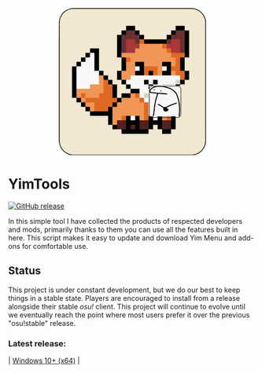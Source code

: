 <p align="center">
  <img width="300" alt="YimTools logo" src="assets/logo.png">
</p>

# YimTools

[![GitHub release](https://img.shields.io/github/v/release/FluffyFox337/YimTools?display_name=release)](https://github.com/FluffyFox337/YimTools/releases/latest)

In this simple tool I have collected the products of respected developers and mods, primarily thanks to them you can use all the features built in here.
This script makes it easy to update and download Yim Menu and add-ons for comfortable use.

## Status

This project is under constant development, but we do our best to keep things in a stable state. Players are encouraged to install from a release alongside their stable *osu!* client. This project will continue to evolve until we eventually reach the point where most users prefer it over the previous "osu!stable" release.


### Latest release:
| [Windows 10+ (x64)](https://github.com/FluffyFox337/YimTools/releases/download/latest/YimTools_alfa.exe) |
